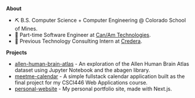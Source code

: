 **About**
- ⛏️ B.S. Computer Science + Computer Engineering @ Colorado School of Mines.
- 🚀 Part-time Software Engineer at [Can/Am Technologies](https://canamtechnologies.com/). 
- 📆 Previous Technology Consulting Intern at [Credera](https://www.credera.com/).

**Projects**
- [allen-human-brain-atlas](https://github.com/umbertogherardi/allen-human-brain-atlas) - An exploration of the Allen Human Brain Atlas dataset using Jupyter Notebook and the abagen library.
- [meetme-calendar](https://github.com/umbertogherardi/meetme-calendar) - A simple fullstack calendar application built as the final project for my CSCI446 Web Applications course.
- [personal-website](https://www.umbertogherardi.com/) - My personal portfolio site, made with Next.js.

